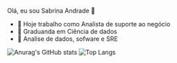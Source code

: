 Olá, eu sou Sabrina Andrade 👋

- 🔭 Hoje trabalho como Analista de suporte ao negócio 
- 🌱 Graduanda em Ciência de dados 
- 👯 Analise de dados, sofware e SRE 


![Anurag's GitHub stats](https://github-readme-stats.vercel.app/api?username=Sabr2na&show_icons=true&theme=radical) 
![Top Langs](https://github-readme-stats.vercel.app/api/top-langs/?username=Sabr2na&layout=compact&theme=radical)  



    

